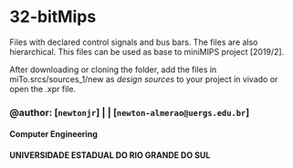 # 32-bitMips

Files with declared control signals and bus bars. The files are also hierarchical.
This files can be used as base to miniMIPS project [2019/2].

After downloading or cloning the folder, add the files in miTo.srcs/sources_1/new as *design sources* to your project in vivado or open the .xpr file.


### @author: [`newtonjr`] | | [`newton-almerao@uergs.edu.br`]


#### Computer Engineering

#### UNIVERSIDADE ESTADUAL DO RIO GRANDE DO SUL
